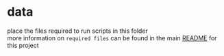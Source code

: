 # data

place the files required to run scripts in this folder  
more information on `required files` can be found in the main [README](../README.md) for this project
